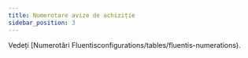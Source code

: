 ```yaml
---
title: Numerotare avize de achiziție
sidebar_position: 3
---
```


Vedeți [Numerotări Fluentisconfigurations/tables/fluentis-numerations).